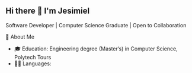 ## Hi there 👋 I'm Jesimiel

Software Developer | Computer Science Graduate | Open to Collaboration

🌟 About Me

- 🎓 Education: Engineering degree (Master’s) in Computer Science, Polytech Tours
- 🧑‍💻 Languages: 
<!--
**11kainani/11kainani** is a ✨ _special_ ✨ repository because its `README.md` (this file) appears on your GitHub profile.

Here are some ideas to get you started:

- 🔭 I’m currently working on ...
- 🌱 I’m currently learning ...
- 👯 I’m looking to collaborate on ...
- 🤔 I’m looking for help with ...
- 💬 Ask me about ...
- 📫 How to reach me: ...
- 😄 Pronouns: ...
- ⚡ Fun fact: ...
-->
